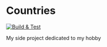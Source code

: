 # Countries
[![Build & Test](https://github.com/c0pland/Countries/actions/workflows/swift.yml/badge.svg)](https://github.com/c0pland/Countries/actions/workflows/swift.yml)

My side project dedicated to my hobby

